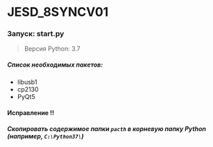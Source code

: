 # JESD_8SYNCV01


### Запуск: start.py



> Версия Python: 3.7

##### Список необходимых пакетов:
- libusb1
- cp2130
- PyQt5

#### Исправление !!

##### Скопировать содержимое папки `pacth` в корневую папку Python (например, `C:\Python37\`)
